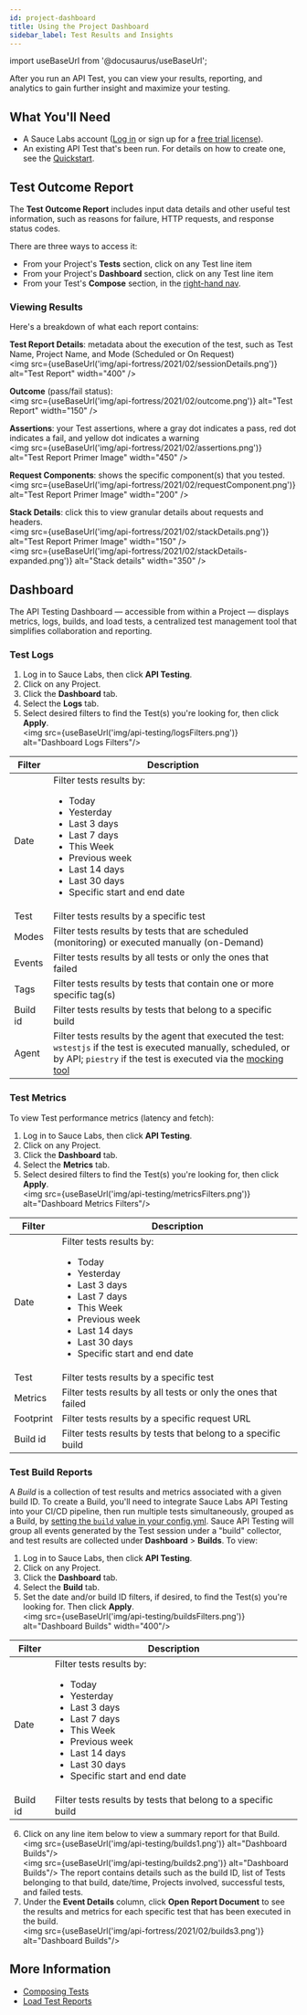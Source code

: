 ```yaml
---
id: project-dashboard
title: Using the Project Dashboard
sidebar_label: Test Results and Insights
---
```


import useBaseUrl from '@docusaurus/useBaseUrl';

After you run an API Test, you can view your results, reporting, and analytics to gain further insight and maximize your testing.

## What You'll Need

- A Sauce Labs account ([Log in](https://accounts.saucelabs.com/am/XUI/#login/) or sign up for a [free trial license](https://saucelabs.com/sign-up)).
- An existing API Test that's been run. For details on how to create one, see the [Quickstart](/api-testing/quickstart/).

## Test Outcome Report

The **Test Outcome Report** includes input data details and other useful test information, such as reasons for failure, HTTP requests, and response status codes.

There are three ways to access it:

- From your Project's **Tests** section, click on any Test line item
- From your Project's **Dashboard** section, click on any Test line item
- From your Test's **Compose** section, in the [right-hand nav](/api-testing/quickstart/#view-test-results).

### Viewing Results

Here's a breakdown of what each report contains:

**Test Report Details**: metadata about the execution of the test, such as Test Name, Project Name, and Mode (Scheduled or On Request)<br/><img src={useBaseUrl('img/api-fortress/2021/02/sessionDetails.png')} alt="Test Report" width="400" />

**Outcome** (pass/fail status):<br/><img src={useBaseUrl('img/api-fortress/2021/02/outcome.png')} alt="Test Report" width="150" />

**Assertions**: your Test assertions, where a gray dot indicates a pass, red dot indicates a fail, and yellow dot indicates a warning<br/><img src={useBaseUrl('img/api-fortress/2021/02/assertions.png')} alt="Test Report Primer Image" width="450" />

**Request Components**: shows the specific component(s) that you tested.<br/><img src={useBaseUrl('img/api-fortress/2021/02/requestComponent.png')} alt="Test Report Primer Image" width="200" />

**Stack Details**: click this to view granular details about requests and headers.<br/><img src={useBaseUrl('img/api-fortress/2021/02/stackDetails.png')} alt="Test Report Primer Image" width="150" /><br/><img src={useBaseUrl('img/api-fortress/2021/02/stackDetails-expanded.png')} alt="Stack details" width="350" />

## Dashboard

The API Testing Dashboard &#8212; accessible from within a Project &#8212; displays metrics, logs, builds, and load tests, a centralized test management tool that simplifies collaboration and reporting.

### Test Logs

1. Log in to Sauce Labs, then click **API Testing**.
2. Click on any Project.
3. Click the **Dashboard** tab.
4. Select the **Logs** tab.
5. Select desired filters to find the Test(s) you're looking for, then click **Apply**.<br/>
   <img src={useBaseUrl('img/api-testing/logsFilters.png')} alt="Dashboard Logs Filters"/>

| Filter   | Description                                                                                                                                                                                                                      |
| -------- | -------------------------------------------------------------------------------------------------------------------------------------------------------------------------------------------------------------------------------- |
| Date     | Filter tests results by: <ul><li>Today</li><li>Yesterday</li><li>Last 3 days</li><li>Last 7 days</li><li>This Week</li><li>Previous week</li><li>Last 14 days</li><li>Last 30 days</li><li>Specific start and end date</li></ul> |
| Test     | Filter tests results by a specific test                                                                                                                                                                                          |
| Modes    | Filter tests results by tests that are scheduled (monitoring) or executed manually (on-Demand)                                                                                                                                   |
| Events   | Filter tests results by all tests or only the ones that failed                                                                                                                                                                   |
| Tags     | Filter tests results by tests that contain one or more specific tag(s)                                                                                                                                                           |
| Build id | Filter tests results by tests that belong to a specific build                                                                                                                                                                    |
| Agent    | Filter tests results by the agent that executed the test: `wstestjs` if the test is executed manually, scheduled, or by API; `piestry` if the test is executed via the [mocking tool](/api-testing/mocking/)                     |

### Test Metrics

To view Test performance metrics (latency and fetch):

1. Log in to Sauce Labs, then click **API Testing**.
2. Click on any Project.
3. Click the **Dashboard** tab.
4. Select the **Metrics** tab.
5. Select desired filters to find the Test(s) you're looking for, then click **Apply**.<br/>
   <img src={useBaseUrl('img/api-testing/metricsFilters.png')} alt="Dashboard Metrics Filters"/>

| Filter    | Description                                                                                                                                                                                                                      |
| --------- | -------------------------------------------------------------------------------------------------------------------------------------------------------------------------------------------------------------------------------- |
| Date      | Filter tests results by: <ul><li>Today</li><li>Yesterday</li><li>Last 3 days</li><li>Last 7 days</li><li>This Week</li><li>Previous week</li><li>Last 14 days</li><li>Last 30 days</li><li>Specific start and end date</li></ul> |
| Test      | Filter tests results by a specific test                                                                                                                                                                                          |
| Metrics   | Filter tests results by all tests or only the ones that failed                                                                                                                                                                   |
| Footprint | Filter tests results by a specific request URL                                                                                                                                                                                   |
| Build id  | Filter tests results by tests that belong to a specific build                                                                                                                                                                    |

### Test Build Reports

A _Build_ is a collection of test results and metrics associated with a given build ID. To create a Build, you'll need to integrate Sauce Labs API Testing into your CI/CD pipeline, then run multiple tests simultaneously, grouped as a Build, by [setting the `build` value in your config.yml](/api-testing/integrations/yaml/#metadata). Sauce API Testing will group all events generated by the Test session under a "build" collector, and test results are collected under **Dashboard** > **Builds**. To view:

1. Log in to Sauce Labs, then click **API Testing**.
2. Click on any Project.
3. Click the **Dashboard** tab.
4. Select the **Build** tab.
5. Set the date and/or build ID filters, if desired, to find the Test(s) you're looking for. Then click **Apply**.<br/><img src={useBaseUrl('img/api-testing/buildsFilters.png')} alt="Dashboard Builds" width="400"/>

| Filter   | Description                                                                                                                                                                                                                      |
| -------- | -------------------------------------------------------------------------------------------------------------------------------------------------------------------------------------------------------------------------------- |
| Date     | Filter tests results by: <ul><li>Today</li><li>Yesterday</li><li>Last 3 days</li><li>Last 7 days</li><li>This Week</li><li>Previous week</li><li>Last 14 days</li><li>Last 30 days</li><li>Specific start and end date</li></ul> |
| Build id | Filter tests results by tests that belong to a specific build                                                                                                                                                                    |

6. Click on any line item below to view a summary report for that Build.<img src={useBaseUrl('img/api-testing/builds1.png')} alt="Dashboard Builds"/><br/><img src={useBaseUrl('img/api-testing/builds2.png')} alt="Dashboard Builds"/>
   The report contains details such as the build ID, list of Tests belonging to that build, date/time, Projects involved, successful tests, and failed tests.
7. Under the **Event Details** column, click **Open Report Document** to see the results and metrics for each specific test that has been executed in the build.<br/><img src={useBaseUrl('img/api-fortress/2021/02/builds3.png')} alt="Dashboard Builds"/>

## More Information

- [Composing Tests](/api-testing/composer/)
- [Load Test Reports](/api-testing/load-testing/#load-test-reports)
